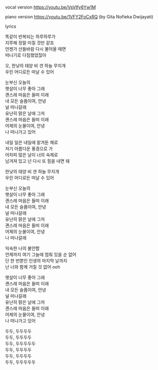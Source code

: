
vocal version
https://youtu.be/VsVIfy6Yw1M

piano version
https://youtu.be/1VFY2FoCxRQ (by Gita Nofieka Dwijayati)

lyrics

똑같이 반복되는 하루하루가  
지루해 정말 미칠 것만 같죠  
언젠가 산들바람 다시 불어올 때면  
떠나기로 다짐했었잖아

오, 한낮의 태양 비 갠 하늘 무지개  
우린 어디로든 떠날 수 있어

눈부신 오늘의  
햇살이 너무 좋아 그래  
괜스레 마음은 들떠 이래  
내 모든 슬픔이여, 안녕  
널 떠나갈래  
유난히 맑은 날에 그저  
괜스레 마음은 들떠 이래  
어제의 눈물이여, 안녕  
나 떠나가고 있어

내일 일은 내일에 맡겨둔 채로  
저기 아름다운 풍경으로 가  
어차피 많은 날이 너의 숙제로  
남겨져 있고 넌 다시 또 힘을 내면 돼

한낮의 태양 비 갠 하늘 무지개  
우린 어디로든 떠날 수 있어

눈부신 오늘의  
햇살이 너무 좋아 그래  
괜스레 마음은 들떠 이래  
내 모든 슬픔이여, 안녕  
널 떠나갈래  
유난히 맑은 날에 그저  
괜스레 마음은 들떠 이래  
어제의 눈물이여, 안녕  
나 떠나갈래

익숙한 나의 불안함  
언제까지 여기 그늘에 멈춰 있을 순 없어  
단 한 번뿐인 인생의 마지막 날까지  
난 너와 함께 거칠 것 없어 ooh

햇살이 너무 좋아 그래  
괜스레 마음은 들떠 이래  
내 모든 슬픔이여, 안녕  
널 떠나갈래  
유난히 맑은 날에 그저  
괜스레 마음은 들떠 이래  
어제의 눈물이여, 안녕  
나 떠나가고 있어

두두, 두두두두  
두두, 두두두두  
두두, 두두두두두  
두두, 두두두두  
두두, 두두두두  
두두, 두두두두두
